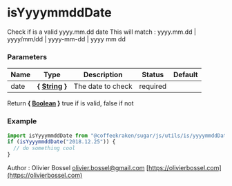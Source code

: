 # isYyyymmddDate

Check if is a valid yyyy.mm.dd date
This will match : yyyy.mm.dd | yyyy/mm/dd | yyyy-mm-dd | yyyy mm dd

### Parameters

| Name | Type                                                                                                   | Description       | Status   | Default |
| ---- | ------------------------------------------------------------------------------------------------------ | ----------------- | -------- | ------- |
| date | **{ [String](https://developer.mozilla.org/fr/docs/Web/JavaScript/Reference/Objets_globaux/String) }** | The date to check | required |

Return **{ [Boolean](https://developer.mozilla.org/fr/docs/Web/JavaScript/Reference/Objets_globaux/Boolean) }** true if is valid, false if not

### Example

```js
import isYyyymmddDate from "@coffeekraken/sugar/js/utils/is/yyyymmddDate";
if (isYyyymmddDate("2018.12.25")) {
  // do something cool
}
```

Author : Olivier Bossel [olivier.bossel@gmail.com](mailto:olivier.bossel@gmail.com) [https://olivierbossel.com](https://olivierbossel.com)

